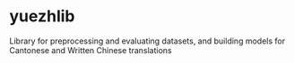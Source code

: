# yuezhlib
Library for preprocessing and evaluating datasets, and building models for Cantonese and Written Chinese translations
